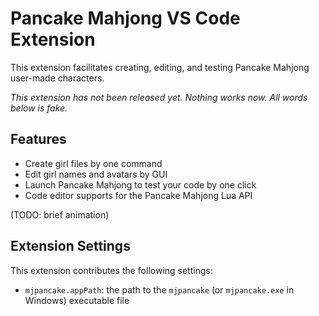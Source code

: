 # Pancake Mahjong VS Code Extension

This extension facilitates creating, editing, and testing Pancake Mahjong user-made characters.

*This extension has not been released yet. Nothing works now. All words below is fake.*

## Features

- Create girl files by one command
- Edit girl names and avatars by GUI
- Launch Pancake Mahjong to test your code by one click
- Code editor supports for the Pancake Mahjong Lua API

(TODO: brief animation)

## Extension Settings

This extension contributes the following settings:

* `mjpancake.appPath`: the path to the `mjpancake` (or `mjpancake.exe` in Windows) executable file

